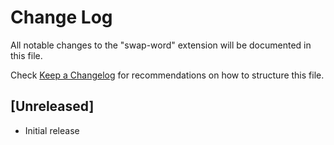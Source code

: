 # Change Log
All notable changes to the "swap-word" extension will be documented in this file.

Check [Keep a Changelog](http://keepachangelog.com/) for recommendations on how to structure this file.

## [Unreleased]
- Initial release